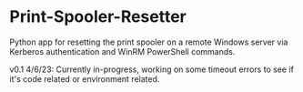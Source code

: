 # Print-Spooler-Resetter
Python app for resetting the print spooler on a remote Windows server via Kerberos authentication and WinRM PowerShell commands.

v0.1 4/6/23: Currently in-progress, working on some timeout errors to see if it's code related or environment related.
